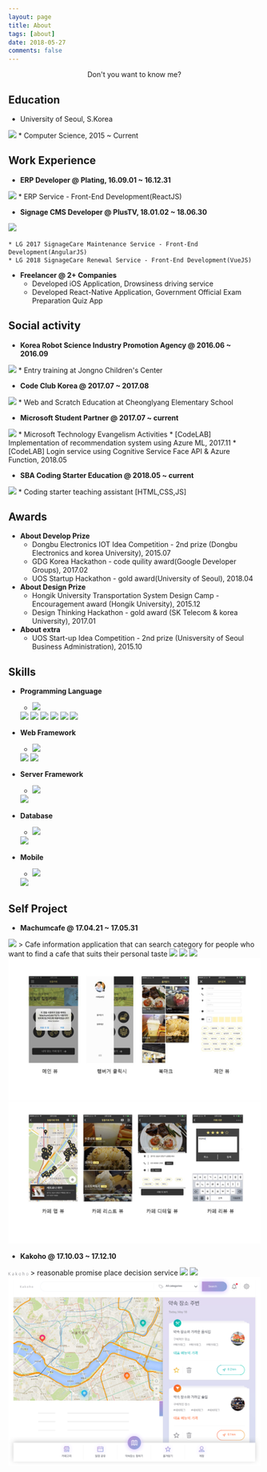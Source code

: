 ```yaml
---
layout: page
title: About
tags: [about]
date: 2018-05-27
comments: false
---
```


<center>Don't you want to know me?</center>

## Education

* University of Seoul, S.Korea
<img class='image_logo' src='http://cfile27.uf.tistory.com/image/9954AD3359A8F61418F009'>
	* Computer Science, 2015 ~ Current

## Work Experience
* **ERP Developer @ Plating, 16.09.01 ~ 16.12.31**
<img class='image_logo' src='https://media.rocketpunch.com/cache/ef/92/ef920bbe154bc2a467dd596c2ba95887.jpg'>
	* ERP Service - Front-End Development(ReactJS)

* **Signage CMS Developer @ PlusTV, 18.01.02 ~ 18.06.30**
<img class='image_logo' src='https://www.theteams.kr/includes/uploads/company_profile/706daf75ea475c99918da2d7b7a7ff6f20171009144405_nail.jpg'>

	* LG 2017 SignageCare Maintenance Service - Front-End Development(AngularJS)
    * LG 2018 SignageCare Renewal Service - Front-End Development(VueJS)

* **Freelancer @ 2+ Companies**
	* Developed iOS Application, Drowsiness driving service
	* Developed React-Native Application, Government Official Exam Preparation Quiz App

## Social activity
* **Korea Robot Science Industry Promotion Agency @ 2016.06 ~ 2016.09**
<img class='image_logo' src='https://pbs.twimg.com/profile_images/1158493297/phpfXjzYK_400x400'>
    * Entry training at Jongno Children's Center

* **Code Club Korea @ 2017.07 ~ 2017.08**
<img class='image_logo' src='https://www.codeclub.org.uk/assets/logo.png'>
    * Web and Scratch Education at Cheonglyang Elementary School

* **Microsoft Student Partner @ 2017.07 ~ current**
<img class='image_logo' src='https://avatars1.githubusercontent.com/u/19600008?s=200&v=4'>
    * Microsoft Technology Evangelism Activities
        * [CodeLAB] Implementation of recommendation system using Azure ML, 2017.11
        * [CodeLAB] Login service using Cognitive Service Face API & Azure Function, 2018.05

* **SBA Coding Starter Education @ 2018.05 ~ current**
<img class='image_logo squard' style="width: 30px;" src='http://img.etnews.com/news/article/2017/08/31/cms_temp_article_31154246322352.jpg'>
    * Coding starter teaching assistant [HTML,CSS,JS]

## Awards
* **About Develop Prize**
  * Dongbu Electronics IOT Idea Competition - 2nd prize (Dongbu Electronics and korea University), 2015.07
  * GDG Korea Hackathon - code quility award(Google Developer Groups), 2017.02
  * UOS Startup Hackathon - gold award(University of Seoul), 2018.04
* **About Design Prize**
  * Hongik University Transportation System Design Camp - Encouragement award (Hongik University), 2015.12
  * Design Thinking Hackathon - gold award (SK Telecom & korea University), 2017.01
* **About extra**
  * UOS Start-up Idea Competition - 2nd prize (Unisversity of Seoul Business Administration), 2015.10

## Skills

* **Programming Language**
    * <img class='image_logo squard' src='https://upload.wikimedia.org/wikipedia/commons/thumb/6/61/HTML5_logo_and_wordmark.svg/2000px-HTML5_logo_and_wordmark.svg.png'>
    <img class='image_logo squard' src='https://upload.wikimedia.org/wikipedia/commons/thumb/3/3d/CSS.3.svg/2000px-CSS.3.svg.png'>
    <img class='image_logo squard' src='http://cfile10.uf.tistory.com/image/2149683A58CA6BF31324DD'>
    <img class='image_logo' src='https://pbs.twimg.com/profile_images/473550724433858560/tuHsaI2U.png'>
    <img class='image_logo' src='http://cfile23.uf.tistory.com/image/265B7137535BA3AE30045E'>
    <img class='image_logo' src='https://ih0.redbubble.net/image.322201509.6456/flat,800x800,075,f.u1.jpg'>
    <img class='image_logo' style="width: 45px;" src='http://cfile6.uf.tistory.com/image/212F0640566F72731EE13C'>
* **Web Framework**
    * <img class='image_logo' src='https://cdn-images-1.medium.com/max/588/1*15CYVZdpsxir8KLdxEZytg.png'>
    <img class='image_logo' src='https://upload.wikimedia.org/wikipedia/commons/thumb/a/a7/React-icon.svg/1200px-React-icon.svg.png'>
    <img class='image_logo' src='https://kr.vuejs.org/images/logo.png'>
* **Server Framework**
	* <img class='image_logo' src='http://multiwebsoft.com/wp-content/uploads/2018/04/nodejslogo.png'>
    <img class='image_logo' src='http://cfile7.uf.tistory.com/image/263190415875856125A164'>
* **Database**
    * <img class='image_logo' src='https://d1eq8vvyuam4eq.cloudfront.net/mysql_logo.svg?ver=1513931952'>
    <img class='image_logo squard' src='https://encrypted-tbn0.gstatic.com/images?q=tbn:ANd9GcTAsCm1wqFtbA99laL_KuNRem3AqMoW-Jri9Y1fsVS0RfYR7Aoh8g'>

* **Mobile**
	* <img class='image_logo' src='https://cms-assets.tutsplus.com/uploads/users/769/posts/29355/preview_image/ios.jpg'>
    <img class='image_logo' src='https://cdn-images-1.medium.com/max/1371/1*safAvjgR68qpQCreDTOcYA.png'>


## Self Project

* **Machumcafe @ 17.04.21 ~ 17.05.31**
<img class='image_logo squard' src='https://avatars2.githubusercontent.com/u/29157988?s=400&u=5c02698a5bad03dda6f2d3178199038c4651ae77&v=4'>
> Cafe information application that can search category for people who want to find a cafe that suits their personal taste
<img class='image_logo ' src='https://cms-assets.tutsplus.com/uploads/users/769/posts/29355/preview_image/ios.jpg'>
<img class='image_logo' src='http://multiwebsoft.com/wp-content/uploads/2018/04/nodejslogo.png'>
<img class='image_logo squard' src='https://encrypted-tbn0.gstatic.com/images?q=tbn:ANd9GcTAsCm1wqFtbA99laL_KuNRem3AqMoW-Jri9Y1fsVS0RfYR7Aoh8g'>

<img class='image_project' src='https://raw.githubusercontent.com/minjaeJo/minjaeJo.github.io/master/assets/img/project/machum_cafe/1.jpg'>
<img class='image_project' src='https://raw.githubusercontent.com/minjaeJo/minjaeJo.github.io/master/assets/img/project/machum_cafe/3.jpg'>

* **Kakoho @ 17.10.03 ~ 17.12.10**
<img class='image_logo squard' style="width: 40px;" src='https://raw.githubusercontent.com/minjaeJo/minjaeJo.github.io/master/assets/img/project/kakoho/logo.png'>
> reasonable promise place decision service
<img class='image_logo squard' style="width: 30px;" src='http://cfile6.uf.tistory.com/image/212F0640566F72731EE13C'>
<img class='image_logo squard' src='http://cfile7.uf.tistory.com/image/263190415875856125A164'>


<img class='image_project' src='https://raw.githubusercontent.com/minjaeJo/minjaeJo.github.io/master/assets/img/project/kakoho/image.png'>